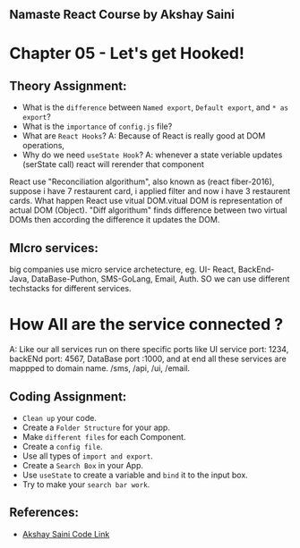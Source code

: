 ## Namaste React Course by Akshay Saini
# Chapter 05 - Let's get Hooked!


## Theory Assignment:
- What is the `difference` between `Named export`, `Default export`, and `* as export`?
- What is the `importance` of `config.js` file?
- What are `React Hooks`?
A: Because of React is really good at DOM operations, 
- Why do we need `useState Hook`?
A:  whenever a state veriable updates (serState call) react will rerender that component


React use "Reconciliation algorithum", also known as (react fiber-2016), suppose i have 7 restaurent card, i applied filter and now i have 3 restaurent cards. What happen React use vitual DOM.vitual DOM is representation of actual DOM (Object).
"Diff algorithum" finds difference between two virtual DOMs then according the difference it updates the DOM.

## MIcro services:
big companies use micro service archetecture, eg. UI- React, BackEnd-Java, DataBase-Puthon, SMS-GoLang, Email, Auth. SO we can use different techstacks for different services. 
# How All are the service connected ?
A: Like our all services run on there specific ports like UI service port: 1234, backENd port: 4567, DataBase port :1000, and at end all these services are mappped to domain name. /sms, /api, /ui, /email.   


## Coding Assignment:
- `Clean up` your code.
- Create a `Folder Structure` for your app.
- Make `different files` for each Component.
- Create a `config file`.
- Use all types of `import and export`.
- Create a `Search Box` in your App.
- Use `useState` to create a variable and `bind` it to the input box.
- Try to make your `search bar work`.


## References:
- [Akshay Saini Code Link](https://bitbucket.org/namastedev/namaste-react-live/src/master/)